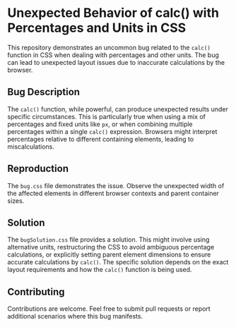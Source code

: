 # Unexpected Behavior of calc() with Percentages and Units in CSS

This repository demonstrates an uncommon bug related to the `calc()` function in CSS when dealing with percentages and other units.  The bug can lead to unexpected layout issues due to inaccurate calculations by the browser.

## Bug Description
The `calc()` function, while powerful, can produce unexpected results under specific circumstances.  This is particularly true when using a mix of percentages and fixed units like `px`, or when combining multiple percentages within a single `calc()` expression.  Browsers might interpret percentages relative to different containing elements, leading to miscalculations.

## Reproduction
The `bug.css` file demonstrates the issue.  Observe the unexpected width of the affected elements in different browser contexts and parent container sizes.

## Solution
The `bugSolution.css` file provides a solution.  This might involve using alternative units, restructuring the CSS to avoid ambiguous percentage calculations, or explicitly setting parent element dimensions to ensure accurate calculations by `calc()`.  The specific solution depends on the exact layout requirements and how the `calc()` function is being used.

## Contributing
Contributions are welcome. Feel free to submit pull requests or report additional scenarios where this bug manifests.